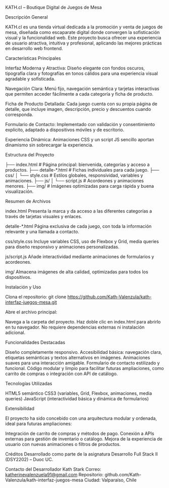 KATH.cl – Boutique Digital de Juegos de Mesa

Descripción General

KATH.cl es una tienda virtual dedicada a la promoción y venta de juegos de mesa, diseñada como escaparate digital donde convergen la sofisticación visual y la funcionalidad web. Este proyecto busca ofrecer una experiencia de usuario atractiva, intuitiva y profesional, aplicando las mejores prácticas en desarrollo web frontend.

Características Principales

Interfaz Moderna y Atractiva:
Diseño elegante con fondos oscuros, tipografía clara y fotografías en tonos cálidos para una experiencia visual agradable y sofisticada.

Navegación Clara:
Menú fijo, navegación semántica y tarjetas interactivas que permiten acceder fácilmente a cada categoría y ficha de producto.

Ficha de Producto Detallada:
Cada juego cuenta con su propia página de detalle, que incluye imagen, descripción, precio y descuentos cuando corresponda.

Formulario de Contacto:
Implementado con validación y consentimiento explícito, adaptado a dispositivos móviles y de escritorio.

Experiencia Dinámica:
Animaciones CSS y un script JS sencillo aportan dinamismo sin sobrecargar la experiencia.

Estructura del Proyecto

├── index.html                # Página principal: bienvenida, categorías y acceso a productos.
├── detalle-*.html            # Fichas individuales para cada juego.
├── css/
│   └── style.css             # Estilos globales, responsividad, variables y animaciones.
├── js/
│   └── script.js             # Acordeones y animaciones menores.
├── img/                      # Imágenes optimizadas para carga rápida y buena visualización.

Resumen de Archivos

index.html
Presenta la marca y da acceso a las diferentes categorías a través de tarjetas visuales y enlaces.

detalle-*.html
Página exclusiva de cada juego, con toda la información relevante y una llamada a contacto.

css/style.css
Incluye variables CSS, uso de Flexbox y Grid, media queries para diseño responsivo y animaciones personalizadas.

js/script.js
Añade interactividad mediante animaciones de formularios y acordeones.

img/
Almacena imágenes de alta calidad, optimizadas para todos los dispositivos.

Instalación y Uso

Clona el repositorio:
git clone https://github.com/Kath-Valenzula/kath-interfaz-juegos-mesa.git

Abre el archivo principal:

Navega a la carpeta del proyecto.
Haz doble clic en index.html para abrirlo en tu navegador.
No requiere dependencias externas ni instalación adicional.

Funcionalidades Destacadas

Diseño completamente responsivo.
Accesibilidad básica: navegación clara, etiquetas semánticas y textos alternativos en imágenes.
Animaciones suaves para una interacción amigable.
Formulario de contacto estilizado y funcional.
Código modular y limpio para facilitar futuras ampliaciones, como carrito de compras o integración con API de catálogo.

Tecnologías Utilizadas

HTML5 semántico
CSS3 (variables, Grid, Flexbox, animaciones, media queries)
JavaScript (interactividad básica y dinámica de formularios)

Extensibilidad

El proyecto ha sido concebido con una arquitectura modular y ordenada, ideal para futuras ampliaciones:

Integración de carrito de compras y métodos de pago.
Conexión a APIs externas para gestión de inventario o catálogo.
Mejora de la experiencia de usuario con nuevas animaciones o filtros de productos.

Créditos
Desarrollado como parte de la asignatura Desarrollo Full Stack II (DSY2202) – Duoc UC.

Contacto del Desarrollador
Kath Stark
Correo: katherinevalenzuela91@gmail.com
Repositorio: github.com/Kath-Valenzula/kath-interfaz-juegos-mesa
Ciudad: Valparaíso, Chile
